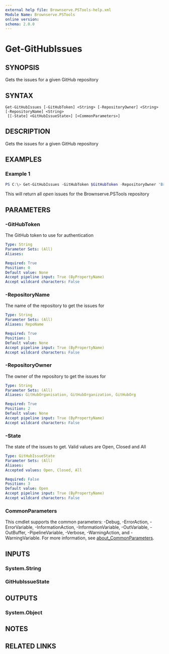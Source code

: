 ```yaml
---
external help file: Brownserve.PSTools-help.xml
Module Name: Brownserve.PSTools
online version:
schema: 2.0.0
---
```


# Get-GitHubIssues

## SYNOPSIS
Gets the issues for a given GitHub repository

## SYNTAX

```
Get-GitHubIssues [-GitHubToken] <String> [-RepositoryOwner] <String> [-RepositoryName] <String>
 [[-State] <GitHubIssueState>] [<CommonParameters>]
```

## DESCRIPTION
Gets the issues for a given GitHub repository

## EXAMPLES

### Example 1
```powershell
PS C:\> Get-GitHubIssues -GitHubToken $GitHubToken -RepositoryOwner 'Brownserve-UK' -RepositoryName 'Brownserve.PSTools'
```

This will return all _open_ issues for the Brownserve.PSTools repository

## PARAMETERS

### -GitHubToken
The GitHub token to use for authentication

```yaml
Type: String
Parameter Sets: (All)
Aliases:

Required: True
Position: 0
Default value: None
Accept pipeline input: True (ByPropertyName)
Accept wildcard characters: False
```

### -RepositoryName
The name of the repository to get the issues for

```yaml
Type: String
Parameter Sets: (All)
Aliases: RepoName

Required: True
Position: 1
Default value: None
Accept pipeline input: True (ByPropertyName)
Accept wildcard characters: False
```

### -RepositoryOwner
The owner of the repository to get the issues for

```yaml
Type: String
Parameter Sets: (All)
Aliases: GitHubOrganisation, GitHubOrganization, GitHubOrg

Required: True
Position: 2
Default value: None
Accept pipeline input: True (ByPropertyName)
Accept wildcard characters: False
```

### -State
The state of the issues to get. Valid values are Open, Closed and All

```yaml
Type: GitHubIssueState
Parameter Sets: (All)
Aliases:
Accepted values: Open, Closed, All

Required: False
Position: 3
Default value: Open
Accept pipeline input: True (ByPropertyName)
Accept wildcard characters: False
```

### CommonParameters
This cmdlet supports the common parameters: -Debug, -ErrorAction, -ErrorVariable, -InformationAction, -InformationVariable, -OutVariable, -OutBuffer, -PipelineVariable, -Verbose, -WarningAction, and -WarningVariable. For more information, see [about_CommonParameters](http://go.microsoft.com/fwlink/?LinkID=113216).

## INPUTS

### System.String
### GitHubIssueState
## OUTPUTS

### System.Object
## NOTES

## RELATED LINKS
